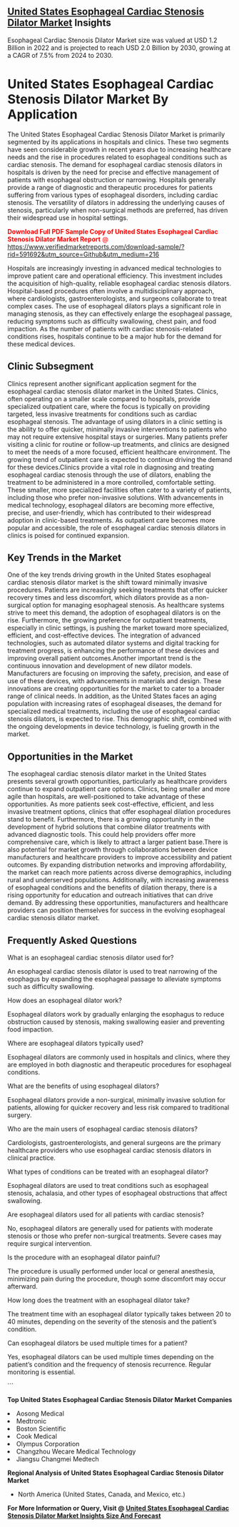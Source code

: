 <h2><a href="https://www.verifiedmarketreports.com/download-sample/?rid=591692&amp;utm_source=Github&amp;utm_medium=216" target="_blank">United States Esophageal Cardiac Stenosis Dilator Market</a> Insights</h2><p>Esophageal Cardiac Stenosis Dilator Market size was valued at USD 1.2 Billion in 2022 and is projected to reach USD 2.0 Billion by 2030, growing at a CAGR of 7.5% from 2024 to 2030.</p><p><h1>United States Esophageal Cardiac Stenosis Dilator Market By Application</h1><p>The United States Esophageal Cardiac Stenosis Dilator Market is primarily segmented by its applications in hospitals and clinics. These two segments have seen considerable growth in recent years due to increasing healthcare needs and the rise in procedures related to esophageal conditions such as cardiac stenosis. The demand for esophageal cardiac stenosis dilators in hospitals is driven by the need for precise and effective management of patients with esophageal obstruction or narrowing. Hospitals generally provide a range of diagnostic and therapeutic procedures for patients suffering from various types of esophageal disorders, including cardiac stenosis. The versatility of dilators in addressing the underlying causes of stenosis, particularly when non-surgical methods are preferred, has driven their widespread use in hospital settings.<p><span class=""><span style="color: #ff0000;"><strong>Download Full PDF Sample Copy of United States Esophageal Cardiac Stenosis Dilator Market Report</strong> @ </span><a href="https://www.verifiedmarketreports.com/download-sample/?rid=591692&amp;utm_source=Github&amp;utm_medium=216" target="_blank">https://www.verifiedmarketreports.com/download-sample/?rid=591692&amp;utm_source=Github&amp;utm_medium=216</a></span></p>Hospitals are increasingly investing in advanced medical technologies to improve patient care and operational efficiency. This investment includes the acquisition of high-quality, reliable esophageal cardiac stenosis dilators. Hospital-based procedures often involve a multidisciplinary approach, where cardiologists, gastroenterologists, and surgeons collaborate to treat complex cases. The use of esophageal dilators plays a significant role in managing stenosis, as they can effectively enlarge the esophageal passage, reducing symptoms such as difficulty swallowing, chest pain, and food impaction. As the number of patients with cardiac stenosis-related conditions rises, hospitals continue to be a major hub for the demand for these medical devices.<h2>Clinic Subsegment</h2><p>Clinics represent another significant application segment for the esophageal cardiac stenosis dilator market in the United States. Clinics, often operating on a smaller scale compared to hospitals, provide specialized outpatient care, where the focus is typically on providing targeted, less invasive treatments for conditions such as cardiac esophageal stenosis. The advantage of using dilators in a clinic setting is the ability to offer quicker, minimally invasive interventions to patients who may not require extensive hospital stays or surgeries. Many patients prefer visiting a clinic for routine or follow-up treatments, and clinics are designed to meet the needs of a more focused, efficient healthcare environment. The growing trend of outpatient care is expected to continue driving the demand for these devices.Clinics provide a vital role in diagnosing and treating esophageal cardiac stenosis through the use of dilators, enabling the treatment to be administered in a more controlled, comfortable setting. These smaller, more specialized facilities often cater to a variety of patients, including those who prefer non-invasive solutions. With advancements in medical technology, esophageal dilators are becoming more effective, precise, and user-friendly, which has contributed to their widespread adoption in clinic-based treatments. As outpatient care becomes more popular and accessible, the role of esophageal cardiac stenosis dilators in clinics is poised for continued expansion.<h2>Key Trends in the Market</h2><p>One of the key trends driving growth in the United States esophageal cardiac stenosis dilator market is the shift toward minimally invasive procedures. Patients are increasingly seeking treatments that offer quicker recovery times and less discomfort, which dilators provide as a non-surgical option for managing esophageal stenosis. As healthcare systems strive to meet this demand, the adoption of esophageal dilators is on the rise. Furthermore, the growing preference for outpatient treatments, especially in clinic settings, is pushing the market toward more specialized, efficient, and cost-effective devices. The integration of advanced technologies, such as automated dilator systems and digital tracking for treatment progress, is enhancing the performance of these devices and improving overall patient outcomes.Another important trend is the continuous innovation and development of new dilator models. Manufacturers are focusing on improving the safety, precision, and ease of use of these devices, with advancements in materials and design. These innovations are creating opportunities for the market to cater to a broader range of clinical needs. In addition, as the United States faces an aging population with increasing rates of esophageal diseases, the demand for specialized medical treatments, including the use of esophageal cardiac stenosis dilators, is expected to rise. This demographic shift, combined with the ongoing developments in device technology, is fueling growth in the market.<h2>Opportunities in the Market</h2><p>The esophageal cardiac stenosis dilator market in the United States presents several growth opportunities, particularly as healthcare providers continue to expand outpatient care options. Clinics, being smaller and more agile than hospitals, are well-positioned to take advantage of these opportunities. As more patients seek cost-effective, efficient, and less invasive treatment options, clinics that offer esophageal dilation procedures stand to benefit. Furthermore, there is a growing opportunity in the development of hybrid solutions that combine dilator treatments with advanced diagnostic tools. This could help providers offer more comprehensive care, which is likely to attract a larger patient base.There is also potential for market growth through collaborations between device manufacturers and healthcare providers to improve accessibility and patient outcomes. By expanding distribution networks and improving affordability, the market can reach more patients across diverse demographics, including rural and underserved populations. Additionally, with increasing awareness of esophageal conditions and the benefits of dilation therapy, there is a rising opportunity for education and outreach initiatives that can drive demand. By addressing these opportunities, manufacturers and healthcare providers can position themselves for success in the evolving esophageal cardiac stenosis dilator market.<h2>Frequently Asked Questions</h2><p>What is an esophageal cardiac stenosis dilator used for?</p><p>An esophageal cardiac stenosis dilator is used to treat narrowing of the esophagus by expanding the esophageal passage to alleviate symptoms such as difficulty swallowing.</p><p>How does an esophageal dilator work?</p><p>Esophageal dilators work by gradually enlarging the esophagus to reduce obstruction caused by stenosis, making swallowing easier and preventing food impaction.</p><p>Where are esophageal dilators typically used?</p><p>Esophageal dilators are commonly used in hospitals and clinics, where they are employed in both diagnostic and therapeutic procedures for esophageal conditions.</p><p>What are the benefits of using esophageal dilators?</p><p>Esophageal dilators provide a non-surgical, minimally invasive solution for patients, allowing for quicker recovery and less risk compared to traditional surgery.</p><p>Who are the main users of esophageal cardiac stenosis dilators?</p><p>Cardiologists, gastroenterologists, and general surgeons are the primary healthcare providers who use esophageal cardiac stenosis dilators in clinical practice.</p><p>What types of conditions can be treated with an esophageal dilator?</p><p>Esophageal dilators are used to treat conditions such as esophageal stenosis, achalasia, and other types of esophageal obstructions that affect swallowing.</p><p>Are esophageal dilators used for all patients with cardiac stenosis?</p><p>No, esophageal dilators are generally used for patients with moderate stenosis or those who prefer non-surgical treatments. Severe cases may require surgical intervention.</p><p>Is the procedure with an esophageal dilator painful?</p><p>The procedure is usually performed under local or general anesthesia, minimizing pain during the procedure, though some discomfort may occur afterward.</p><p>How long does the treatment with an esophageal dilator take?</p><p>The treatment time with an esophageal dilator typically takes between 20 to 40 minutes, depending on the severity of the stenosis and the patient’s condition.</p><p>Can esophageal dilators be used multiple times for a patient?</p><p>Yes, esophageal dilators can be used multiple times depending on the patient’s condition and the frequency of stenosis recurrence. Regular monitoring is essential.</p>```</p><p><strong>Top United States Esophageal Cardiac Stenosis Dilator Market Companies</strong></p><div data-test-id=""><p><li>Aosong Medical</li><li> Medtronic</li><li> Boston Scientific</li><li> Cook Medical</li><li> Olympus Corporation</li><li> Changzhou Wecare Medical Technology</li><li> Jiangsu Changmei Medtech</li></p><div><strong>Regional Analysis of&nbsp;United States Esophageal Cardiac Stenosis Dilator Market</strong></div><ul><li dir="ltr"><p dir="ltr">North America&nbsp;(United States, Canada, and Mexico, etc.)</p></li></ul><p><strong>For More Information or Query, Visit @&nbsp;</strong><strong><a href="https://www.verifiedmarketreports.com/product/esophageal-cardiac-stenosis-dilator-market/?utm_source=Github&amp;utm_medium=216" target="_blank">United States Esophageal Cardiac Stenosis Dilator Market Insights Size And Forecast</a></strong></p></div>
